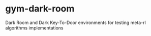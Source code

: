 # gym-dark-room
Dark Room and Dark Key-To-Door environments for testing meta-rl algorithms implementations
